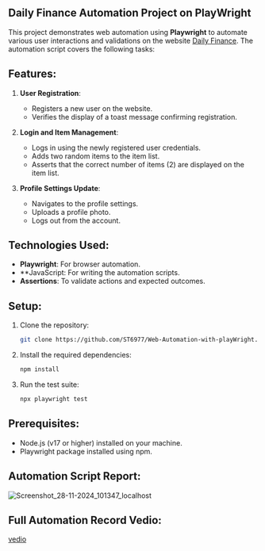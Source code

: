 ## Daily Finance Automation Project on PlayWright

This project demonstrates web automation using **Playwright** to automate various user interactions and validations on the website [Daily Finance](https://dailyfinance.roadtocareer.net/). The automation script covers the following tasks:

## Features:
1. **User Registration**:
   - Registers a new user on the website.
   - Verifies the display of a toast message confirming registration.

2. **Login and Item Management**:
   - Logs in using the newly registered user credentials.
   - Adds two random items to the item list.
   - Asserts that the correct number of items (2) are displayed on the item list.

3. **Profile Settings Update**:
   - Navigates to the profile settings.
   - Uploads a profile photo.
   - Logs out from the account.



## Technologies Used:
- **Playwright**: For browser automation.
- **JavaScript: For writing the automation scripts.
- **Assertions**: To validate actions and expected outcomes.

## Setup:
1. Clone the repository:
   ```bash
   git clone https://github.com/ST6977/Web-Automation-with-playWright.git
   ```
2. Install the required dependencies:
   ```bash
   npm install
   ```
3. Run the test suite:
   ```bash
   npx playwright test
   ```

## Prerequisites:
- Node.js (v17 or higher) installed on your machine.
- Playwright package installed using npm.

## Automation Script Report:
![Screenshot_28-11-2024_101347_localhost](https://github.com/user-attachments/assets/bea96dfa-688c-4ad4-bbf6-18e92dfd1b86)

## Full Automation Record Vedio:
[vedio](https://screenrec.com/share/LeYjS1Hcti)



